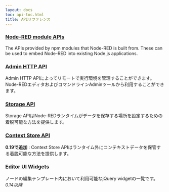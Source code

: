 ```yaml
---
layout: docs
toc: api-toc.html
title: APIリファレンス
---
```


### [Node-RED module APIs](modules)

The APIs provided by npm modules that Node-RED is built from. These can be used
to embed Node-RED into existing Node.js applications.

### [Admin HTTP API](admin)

Admin HTTP APIによってリモートで実行環境を管理することができます。
Node-REDエディタおよびコマンドラインAdminツールから利用することができます。

### [Storage API](storage)

Storage APIはNode-REDランタイムがデータを保存する場所を設定するための
着脱可能な方法を提供します。

### [Context Store API](context)

**0.19で追加** : Context Store APIはランタイム外にコンテキストデータを保管する着脱可能な方法を提供します。

### [Editor UI Widgets](ui)

ノードの編集テンプレート内において利用可能なjQuery widgetの一覧です。 _0.14以降_
